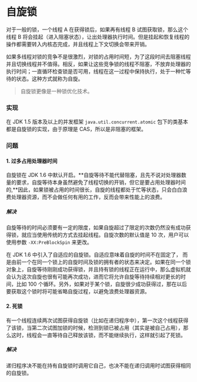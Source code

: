 # 自旋锁

对于一般的锁，一个线程 A 在获得锁后，如果再有线程 B 试图获取锁，那么这个线程 B 将会挂起（进入阻塞状态），让出处理器执行时间。但是挂起和恢复线程的操作都需要转入内核态完成，并且线程上下文切换会带来开销。

如果多线程对锁的竞争不是很激烈，对锁的占用时间短，为了这段时间去阻塞线程并且切换线程并不值得。相反，如果让这些竞争锁的线程不阻塞，不放弃处理器的执行时间；一直循环检查锁是否可用，线程在这一过程中保持执行，处于一种忙等待的状态。这种方式就称为自旋。

> 自旋锁更像是一种锁优化技术。

### 实现

在 JDK 1.5 版本及以上的并发框架 `java.util.concurrent.atomic` 包下的类基本都是自旋锁的实现，由于原理是 CAS，所以是非阻塞的框架。


### 问题

#### 1. 过多占用处理器时间
自旋锁在 JDK 1.6 中默认开启。**自旋等待不能代替阻塞，且先不说对处理器数量的要求，自旋等待本身虽然避免了线程切换的开销，但它是要占用处理器时间的,**因此，如果锁被占用的时间很长，自旋的线程都处于忙等状态，只会白白浪费处理器资源，而不会做任何有用的工作，反而会带来性能上的浪费。

##### 解决
自旋等待的时间必须要有一定的限度，如果自旋超过了限定的次数仍然没有成功获得锁，就应当使用传统的方式去挂起线程。自旋次数的默认值是 10 次，用户可以使用参数 `-XX:PreBlockSpin` 来更改。

在 JDK 1.6 中引入了自适应的自旋锁。自适应意味着自旋的时间不在固定了， 而是由前一个在同一个锁上的自旋时间及锁的拥有者的状态来决定。如果在同一个锁对象上，自旋等待刚刚成功获得锁，并且持有锁的线程正在运行中，那么虚拟机就会认为这次自旋也很有可能再次成功，进而它将允许自旋等待持续相对更长的时间，比如 100 个循环。另外，如果对于某个锁，自旋很少成功获得过，那在以后要获取这个锁时将可能省略自旋过程，以避免浪费处理器资源。

#### 2. 死锁
有一个线程连续两次试图获得自旋锁（比如在递归程序中），第一次这个线程获得了该锁，当第二次试图加锁的时候，检测到锁已被占用（其实是被自己占用），那么这时，线程会一直等待自己释放该锁，而不能继续执行，这样就引起了死锁。

##### 解决
递归程序决不能在持有自旋锁时调用它自己，也决不能在递归调用时试图获得相同的自旋锁。